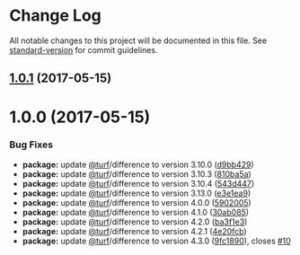 # Change Log

All notable changes to this project will be documented in this file. See [standard-version](https://github.com/conventional-changelog/standard-version) for commit guidelines.

<a name="1.0.1"></a>
## [1.0.1](https://github.com/stepankuzmin/turf-deintersect/compare/v1.0.0...v1.0.1) (2017-05-15)



<a name="1.0.0"></a>
# 1.0.0 (2017-05-15)


### Bug Fixes

* **package:** update [@turf](https://github.com/turf)/difference to version 3.10.0 ([d9bb429](https://github.com/stepankuzmin/turf-deintersect/commit/d9bb429))
* **package:** update [@turf](https://github.com/turf)/difference to version 3.10.3 ([810ba5a](https://github.com/stepankuzmin/turf-deintersect/commit/810ba5a))
* **package:** update [@turf](https://github.com/turf)/difference to version 3.10.4 ([543d447](https://github.com/stepankuzmin/turf-deintersect/commit/543d447))
* **package:** update [@turf](https://github.com/turf)/difference to version 3.13.0 ([e3e1ea9](https://github.com/stepankuzmin/turf-deintersect/commit/e3e1ea9))
* **package:** update [@turf](https://github.com/turf)/difference to version 4.0.0 ([5902005](https://github.com/stepankuzmin/turf-deintersect/commit/5902005))
* **package:** update [@turf](https://github.com/turf)/difference to version 4.1.0 ([30ab085](https://github.com/stepankuzmin/turf-deintersect/commit/30ab085))
* **package:** update [@turf](https://github.com/turf)/difference to version 4.2.0 ([ba3f1e3](https://github.com/stepankuzmin/turf-deintersect/commit/ba3f1e3))
* **package:** update [@turf](https://github.com/turf)/difference to version 4.2.1 ([4e20fcb](https://github.com/stepankuzmin/turf-deintersect/commit/4e20fcb))
* **package:** update [@turf](https://github.com/turf)/difference to version 4.3.0 ([9fc1890](https://github.com/stepankuzmin/turf-deintersect/commit/9fc1890)), closes [#10](https://github.com/stepankuzmin/turf-deintersect/issues/10)
